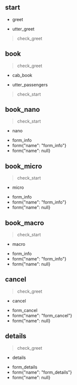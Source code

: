 ## start
* greet
- utter_greet
> check_greet


## book

> check_greet
* cab_book
- utter_passengers
> check_start

## book_nano

> check_start
* nano
- form_info
- form{"name": "form_info"}
- form{"name": null}

## book_micro

> check_start
* micro
- form_info
- form{"name": "form_info"}
- form{"name": null}


## book_macro

> check_start
* macro
- form_info
- form{"name": "form_info"}
- form{"name": null}


## cancel

> check_greet
* cancel
- form_cancel
- form{"name": "form_cancel"}
- form{"name": null}


## details

> check_greet
* details
- form_details
- form{"name": "form_details"}
- form{"name": null}